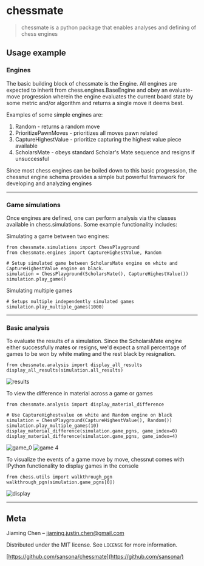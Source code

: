 # chessmate
> chessmate is a python package that enables analyses and defining of chess engines

## Usage example

### Engines
The basic building block of chessmate is the Engine. All engines are expected to inherit
from chess.engines.BaseEngine and obey an evaluate-move progression wherein the engine evaluates the current board
state by some metric and/or algorithm and returns a single move it deems best.

Examples of some simple engines are:
  1. Random - returns a random move
  2. PrioritizePawnMoves - prioritizes all moves pawn related 
  3. CaptureHighestValue - prioritize capturing the highest value piece available
  4. ScholarsMate - obeys standard Scholar's Mate sequence and resigns if unsuccessful
  
Since most chess engines can be boiled down to this basic progression, the chessnut engine schema provides a simple but
powerful framework for developing and analyzing engines

---
### Game simulations
Once engines are defined, one can perform analysis via the classes available in chess.simulations. Some example functionality includes:

Simulating a game between two engines:

``` 
from chessmate.simulations import ChessPlayground
from chessmate.engines import CaptureHighestValue, Random

# Setup simulated game between ScholarsMate engine on white and CaptureHighestValue engine on black.
simulation = ChessPlayground(ScholarsMate(), CaptureHighestValue())
simulation.play_game()
```

Simulating multiple games
```
# Setups multiple independently simulated games
simulation.play_multiple_games(1000)
```

---
### Basic analysis

To evaluate the results of a simulation. Since the ScholarsMate engine either successfully mates or resigns, we'd expect a small percentage of games to be won by white mating and the rest black by resignation.
```
from chessmate.analysis import display_all_results
display_all_results(simulation.all_results)
```
![results](https://user-images.githubusercontent.com/17757035/82768134-f3b2b880-9de1-11ea-9b96-8a3be118fb80.png)

To view the difference in material across a game or games
```
from chessmate.analysis import display_material_difference

# Use CaptureHighestvalue on white and Random engine on black
simulation = ChessPlayground(CaptureHighestValue(), Random())
simulation.play_multiple_games(10)
display_material_difference(simulation.game_pgns, game_index=0)
display_material_difference(simulation.game_pgns, game_index=4)
```
![game_0](https://user-images.githubusercontent.com/17757035/82768042-21e3c880-9de1-11ea-98a9-6c7804a37113.png)
![game 4](https://user-images.githubusercontent.com/17757035/82768041-214b3200-9de1-11ea-83b7-9439652ac777.png)

To visualize the events of a game move by move, chessnut comes with IPython functionality to display games in the console
```
from chess.utils import walkthrough_pgn
walkthrough_pgn(simulation.game_pgns[0])
```
![display](https://user-images.githubusercontent.com/17757035/82768462-07f7b500-9de4-11ea-83ec-97975e9e9017.png)

---
## Meta
Jiaming Chen –  jiaming.justin.chen@gmail.com

Distributed under the MIT license. See ``LICENSE`` for more information.

[https://github.com/sansona/chessmate](https://github.com/sansona/)
